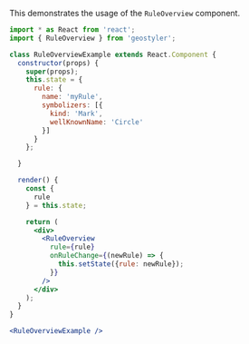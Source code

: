 <!--
 * Released under the BSD 2-Clause License
 *
 * Copyright © 2018-present, terrestris GmbH & Co. KG and GeoStyler contributors
 * All rights reserved.
 *
 * Redistribution and use in source and binary forms, with or without
 * modification, are permitted provided that the following conditions are met:
 *
 * * Redistributions of source code must retain the above copyright notice,
 *   this list of conditions and the following disclaimer.
 *
 * * Redistributions in binary form must reproduce the above copyright notice,
 *   this list of conditions and the following disclaimer in the documentation
 *   and/or other materials provided with the distribution.
 *
 * THIS SOFTWARE IS PROVIDED BY THE COPYRIGHT HOLDERS AND CONTRIBUTORS "AS IS"
 * AND ANY EXPRESS OR IMPLIED WARRANTIES, INCLUDING, BUT NOT LIMITED TO, THE
 * IMPLIED WARRANTIES OF MERCHANTABILITY AND FITNESS FOR A PARTICULAR PURPOSE
 * ARE DISCLAIMED. IN NO EVENT SHALL THE COPYRIGHT HOLDER OR CONTRIBUTORS BE
 * LIABLE FOR ANY DIRECT, INDIRECT, INCIDENTAL, SPECIAL, EXEMPLARY, OR
 * CONSEQUENTIAL DAMAGES (INCLUDING, BUT NOT LIMITED TO, PROCUREMENT OF
 * SUBSTITUTE GOODS OR SERVICES; LOSS OF USE, DATA, OR PROFITS; OR BUSINESS
 * INTERRUPTION) HOWEVER CAUSED AND ON ANY THEORY OF LIABILITY, WHETHER IN
 * CONTRACT, STRICT LIABILITY, OR TORT (INCLUDING NEGLIGENCE OR OTHERWISE)
 * ARISING IN ANY WAY OUT OF THE USE OF THIS SOFTWARE, EVEN IF ADVISED OF THE
 * POSSIBILITY OF SUCH DAMAGE.
 *
-->

This demonstrates the usage of the `RuleOverview` component.

```jsx
import * as React from 'react';
import { RuleOverview } from 'geostyler';

class RuleOverviewExample extends React.Component {
  constructor(props) {
    super(props);
    this.state = {
      rule: {
        name: 'myRule',
        symbolizers: [{
          kind: 'Mark',
          wellKnownName: 'Circle'
        }]
      }
    };

  }

  render() {
    const {
      rule
    } = this.state;

    return (
      <div>
        <RuleOverview
          rule={rule}
          onRuleChange={(newRule) => {
            this.setState({rule: newRule});
          }}
        />
      </div>
    );
  }
}

<RuleOverviewExample />
```
